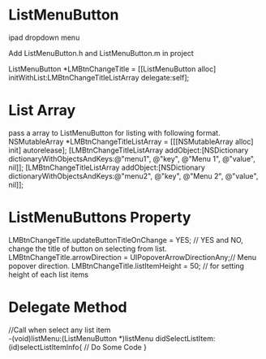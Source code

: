 ListMenuButton
==============

ipad dropdown menu

Add ListMenuButton.h and ListMenuButton.m in project 

ListMenuButton *LMBtnChangeTitle = [[ListMenuButton alloc] initWithList:LMBtnChangeTitleListArray delegate:self];

List Array
=========
pass a array to ListMenuButton for listing with following format.
NSMutableArray *LMBtnChangeTitleListArray = [[[NSMutableArray alloc] init] autorelease];
[LMBtnChangeTitleListArray addObject:[NSDictionary dictionaryWithObjectsAndKeys:@"menu1", @"key", @"Menu 1", @"value", nil]];
[LMBtnChangeTitleListArray addObject:[NSDictionary dictionaryWithObjectsAndKeys:@"menu2", @"key", @"Menu 2", @"value", nil]];

ListMenuButtons Property
=====================
LMBtnChangeTitle.updateButtonTitleOnChange = YES; // YES and NO, change the title of button on selecting from list.
LMBtnChangeTitle.arrowDirection = UIPopoverArrowDirectionAny;// Menu popover direction.
LMBtnChangeTitle.listItemHeight = 50; // for setting height of each list items

Delegate Method 
=====================
//Call when select any list item  
-(void)listMenu:(ListMenuButton *)listMenu didSelectListItem:(id)selectListItemInfo{
  // Do Some Code
}

